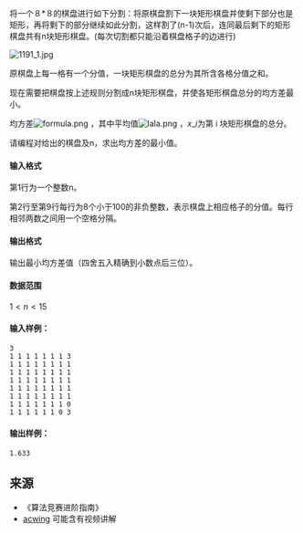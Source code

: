 将一个８\*８的棋盘进行如下分割：将原棋盘割下一块矩形棋盘并使剩下部分也是矩形，再将剩下的部分继续如此分割，这样割了(n-1)次后，连同最后剩下的矩形棋盘共有n块矩形棋盘。(每次切割都只能沿着棋盘格子的边进行)

![1191_1.jpg](/media/article/image/2019/02/05/19_32dad08629-1191_1.jpg)

原棋盘上每一格有一个分值，一块矩形棋盘的总分为其所含各格分值之和。

现在需要把棋盘按上述规则分割成n块矩形棋盘，并使各矩形棋盘总分的均方差最小。

均方差![formula.png](/media/article/image/2019/02/05/19_566d096029-formula.png) ，其中平均值![lala.png](/media/article/image/2019/02/05/19_047fe57229-lala.png) ，$x\_i$为第 i 块矩形棋盘的总分。

请编程对给出的棋盘及n，求出均方差的最小值。

#### 输入格式

第1行为一个整数n。

第2行至第9行每行为8个小于100的非负整数，表示棋盘上相应格子的分值。每行相邻两数之间用一个空格分隔。

#### 输出格式

输出最小均方差值（四舍五入精确到小数点后三位）。

#### 数据范围

$1 < n < 15$

#### 输入样例：

```
3
1 1 1 1 1 1 1 3
1 1 1 1 1 1 1 1
1 1 1 1 1 1 1 1
1 1 1 1 1 1 1 1
1 1 1 1 1 1 1 1
1 1 1 1 1 1 1 1
1 1 1 1 1 1 1 0
1 1 1 1 1 1 0 3
```

#### 输出样例：

```
1.633
```

## 来源 
- 《算法竞赛进阶指南》
- [acwing](https://www.acwing.com/problem/content/323/) 可能含有视频讲解